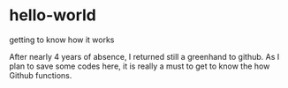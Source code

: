 # hello-world
getting to know how it works

After nearly 4 years of absence, I returned still a greenhand to github. As I plan to save some codes here, it is really a must to get to know the how Github functions.
